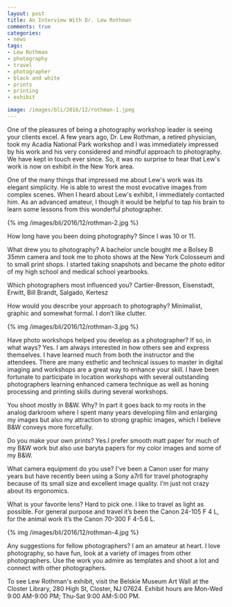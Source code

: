 ```yaml
---
layout: post
title: An Interview With Dr. Lew Rothman
comments: true
categories:
- news
tags:
- Lew Rothman
- photography
- travel
- photographer
- black and white
- prints
- printing
- exhibit

image: /images/bli/2016/12/rothman-1.jpeg
---
```


One of the pleasures of being a photography workshop leader is seeing your clients excel. A few years ago, Dr. Lew Rothman, a retired physician, took my Acadia National Park workshop and I was immediately impressed by his work and his very considered and mindful approach to photography. We have kept in touch ever since. So, it was no surprise to hear that Lew's work is now on exhibit in the New York area. 

<!--more-->

One of the many things that impressed me about Lew's work was its elegant simplicity. He is able to wrest the most evocative images from complex scenes. When I heard about Lew's exhibit, I immediately contacted him. As an advanced amateur, I though it would be helpful to tap his brain to learn some lessons from this wonderful photographer. 

{% img /images/bli/2016/12/rothman-2.jpg %}

How long have you been doing photography? 
Since I was 10 or 11.

What drew you to photography?
A bachelor uncle bought me a Bolsey B 35mm camera and took me to photo shows at the New York Colosseum and to small print shops. I started taking snapshots and became the photo editor of my high school and medical school yearbooks.

Which photographers most influenced you? 
Cartier-Bresson, Eisenstadt, Erwitt, Bill Brandt, Salgado,  Kertesz

How would you describe your approach to photography? 
Minimalist, graphic and somewhat formal. I don’t like clutter.

{% img /images/bli/2016/12/rothman-3.jpg %}

Have photo workshops helped you develop as a photographer? If so, in what ways? 
Yes. I am always interested in how others see and express themselves. I have learned much from both the instructor and the attendees. There are many esthetic and technical issues to master in digital imaging and workshops are a great way to enhance your skill. I have been fortunate to participate in location workshops with several outstanding photographers learning enhanced camera technique as well as honing processing and printing skills during several workshops.

You shoot mostly in B&W. Why? 
In part it goes back to my roots in the analog darkroom where I spent many years developing film and enlarging my images but also my attraction to strong graphic images, which I believe B&W conveys more forcefully.

Do you make your own prints? 
Yes.I prefer smooth matt paper for much of my B&W work but also use baryta papers for my color images and some of my B&W.

What camera equipment do you use? 
I've been a Canon user for many years but have recently been using a Sony a7rII for travel photography because of its small size and excellent image quality. I’m just not crazy about its ergonomics.

What is your favorite lens?
Hard to pick one. I like to travel as light as possible. For general purpose and travel it’s been the Canon 24-105 F 4 L, for the animal work it’s the Canon 70-300 F 4-5.6 L.

{% img /images/bli/2016/12/rothman-4.jpg %}

Any suggestions for fellow photographers? 
I am an amateur at heart. I love photography, so have fun, look at a variety of images from other photographers. Use the work you admire as templates and shoot a lot and connect with other photographers.


To see Lew Rothman's exhibit, visit the Belskie Museum Art Wall at the Closter Library, 280 High St, Closter, NJ 07624. Exhibit hours are Mon-Wed 9:00 AM-9:00 PM; Thu-Sat 9:00 AM-5:00 PM.